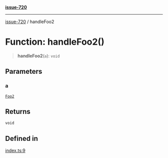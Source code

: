 [**issue-720**](../README.md)

***

[issue-720](../README.md) / handleFoo2

# Function: handleFoo2()

> **handleFoo2**(`a`): `void`

## Parameters

### a

[`Foo2`](../type-aliases/Foo2.md)

## Returns

`void`

## Defined in

[index.ts:9](https://github.com/typedoc2md/typedoc-plugin-markdown-scratchpad/blob/6bb508f24e7bc1181f9ef992ff4abdbf41e356f6/issues/720/src/index.ts#L9)
